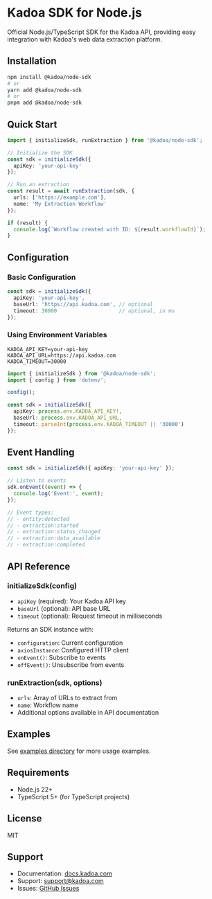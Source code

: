 # Kadoa SDK for Node.js

Official Node.js/TypeScript SDK for the Kadoa API, providing easy integration with Kadoa's web data extraction platform.

## Installation

```bash
npm install @kadoa/node-sdk
# or
yarn add @kadoa/node-sdk
# or
pnpm add @kadoa/node-sdk
```


## Quick Start

```typescript
import { initializeSdk, runExtraction } from '@kadoa/node-sdk';

// Initialize the SDK
const sdk = initializeSdk({
  apiKey: 'your-api-key'
});

// Run an extraction
const result = await runExtraction(sdk, {
  urls: ['https://example.com'],
  name: 'My Extraction Workflow'
});

if (result) {
  console.log(`Workflow created with ID: ${result.workflowId}`);
}
```

## Configuration

### Basic Configuration

```typescript
const sdk = initializeSdk({
  apiKey: 'your-api-key',
  baseUrl: 'https://api.kadoa.com', // optional
  timeout: 30000                    // optional, in ms
});
```

### Using Environment Variables

```env
KADOA_API_KEY=your-api-key
KADOA_API_URL=https://api.kadoa.com
KADOA_TIMEOUT=30000
```

```typescript
import { initializeSdk } from '@kadoa/node-sdk';
import { config } from 'dotenv';

config();

const sdk = initializeSdk({
  apiKey: process.env.KADOA_API_KEY!,
  baseUrl: process.env.KADOA_API_URL,
  timeout: parseInt(process.env.KADOA_TIMEOUT || '30000')
});
```

## Event Handling

```typescript
const sdk = initializeSdk({ apiKey: 'your-api-key' });

// Listen to events
sdk.onEvent((event) => {
  console.log('Event:', event);
});

// Event types:
// - entity:detected
// - extraction:started
// - extraction:status_changed
// - extraction:data_available
// - extraction:completed
```

## API Reference

### initializeSdk(config)
- `apiKey` (required): Your Kadoa API key
- `baseUrl` (optional): API base URL
- `timeout` (optional): Request timeout in milliseconds

Returns an SDK instance with:
- `configuration`: Current configuration
- `axiosInstance`: Configured HTTP client
- `onEvent()`: Subscribe to events
- `offEvent()`: Unsubscribe from events

### runExtraction(sdk, options)
- `urls`: Array of URLs to extract from
- `name`: Workflow name
- Additional options available in API documentation

## Examples

See [examples directory](https://github.com/kadoa-org/kadoa-sdks/tree/main/examples/node-examples) for more usage examples.

## Requirements

- Node.js 22+
- TypeScript 5+ (for TypeScript projects)

## License

MIT

## Support

- Documentation: [docs.kadoa.com](https://docs.kadoa.com)
- Support: [support@kadoa.com](mailto:support@kadoa.com)
- Issues: [GitHub Issues](https://github.com/kadoa-org/kadoa-sdks/issues)